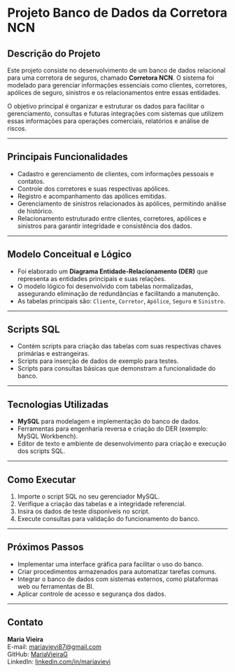 # Projeto Banco de Dados da Corretora NCN

## Descrição do Projeto
Este projeto consiste no desenvolvimento de um banco de dados relacional para uma corretora de seguros, chamado **Corretora NCN**. O sistema foi modelado para gerenciar informações essenciais como clientes, corretores, apólices de seguro, sinistros e os relacionamentos entre essas entidades.

O objetivo principal é organizar e estruturar os dados para facilitar o gerenciamento, consultas e futuras integrações com sistemas que utilizem essas informações para operações comerciais, relatórios e análise de riscos.

---

## Principais Funcionalidades
- Cadastro e gerenciamento de clientes, com informações pessoais e contatos.
- Controle dos corretores e suas respectivas apólices.
- Registro e acompanhamento das apólices emitidas.
- Gerenciamento de sinistros relacionados às apólices, permitindo análise de histórico.
- Relacionamento estruturado entre clientes, corretores, apólices e sinistros para garantir integridade e consistência dos dados.

---

## Modelo Conceitual e Lógico
- Foi elaborado um **Diagrama Entidade-Relacionamento (DER)** que representa as entidades principais e suas relações.
- O modelo lógico foi desenvolvido com tabelas normalizadas, assegurando eliminação de redundâncias e facilitando a manutenção.
- As tabelas principais são: `Cliente`, `Corretor`, `Apólice`, `Seguro` e `Sinistro`.

---

## Scripts SQL
- Contém scripts para criação das tabelas com suas respectivas chaves primárias e estrangeiras.
- Scripts para inserção de dados de exemplo para testes.
- Scripts para consultas básicas que demonstram a funcionalidade do banco.

---

## Tecnologias Utilizadas
- **MySQL** para modelagem e implementação do banco de dados.
- Ferramentas para engenharia reversa e criação do DER (exemplo: MySQL Workbench).
- Editor de texto e ambiente de desenvolvimento para criação e execução dos scripts SQL.

---

## Como Executar
1. Importe o script SQL no seu gerenciador MySQL.
2. Verifique a criação das tabelas e a integridade referencial.
3. Insira os dados de teste disponíveis no script.
4. Execute consultas para validação do funcionamento do banco.

---

## Próximos Passos
- Implementar uma interface gráfica para facilitar o uso do banco.
- Criar procedimentos armazenados para automatizar tarefas comuns.
- Integrar o banco de dados com sistemas externos, como plataformas web ou ferramentas de BI.
- Aplicar controle de acesso e segurança dos dados.

---

## Contato
**Maria Vieira**  
E-mail: mariavievi87@gmail.com  
GitHub: [MariaVieiraG](https://github.com/MariaVieiraG)  
LinkedIn: [linkedin.com/in/mariavievi](https://www.linkedin.com/in/mariavievi)  
